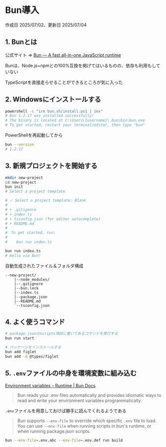 # Bun導入

作成日 2025/07/02、更新日 2025/07/04

## 1. Bunとは

公式サイト => [Bun — A fast all-in-one JavaScript runtime](https://bun.sh/)

Bunは、Node.js+npmとの100%互換を掲げてはいるものの、依存も利用もしていない

TypeScriptを直接走らせることができるところが気に入った

## 2. Windowsにインストールする

```bash
powershell -c "irm bun.sh/install.ps1 | iex"
# Bun 1.2.17 was installed successfully!
# The binary is located at C:\Users\{username}\.bun\bin\bun.exe
# To get started, restart your terminal/editor, then type "bun"
```

PowerShellを再起動してから

```bash
bun --version
# 1.2.17
```

## 3. 新規プロジェクトを開始する

```bash
mkdir new-project
cd new-project
bun init
# Select a project template

# ✓ Select a project template: Blank
#
# + .gitignore
# + index.ts
# + tsconfig.json (for editor autocomplete)
# + README.md
#
#　To get started, run:
#
#    bun run index.ts

bun run index.ts
# Hello via Bun!
```

自動生成されたファイル＆フォルダ構成

```text
--new-project/
    |--node_modules/
    |--.gitignore
    |--bun.lock
    |--index.ts
    |--package.json
    |--README.md
    `--tsconfig.json
```

## 4. よく使うコマンド

```bash
# package.jsonのscripts項目に書いてあるコマンドを実行する
bun run start

# パッケージをインストールする
bun add figlet
bun add -d @types/figlet
```

## 5. `.env`ファイルの中身を環境変数に組み込む

[Environment variables – Runtime | Bun Docs](https://bun.sh/docs/runtime/env)

> Bun reads your .env files automatically and provides idiomatic ways to read and write your environment variables programmatically.

`.env`ファイルを用意しておけば勝手に読んでくれるようである

> Bun supports `--env-file` to override which specific `.env` file to load. You can use `--env-file` when running scripts in bun's runtime, or when running package.json scripts.

```bash
bun --env-file=.env.abc --env-file=.env.def run build
```
